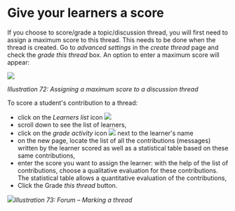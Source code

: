 # Give your learners a score

If you choose to score/grade a topic/discussion thread, you will first need to assign a maximum score to this thread. This needs to be done when the thread is created. Go to _advanced settings_ in the _create thread_ page and check the _grade this thread_ box. An option to enter a maximum score will appear:

![](../../.gitbook/assets/graphics14.png)

_Illustration 72: Assigning a maximum score to a discussion thread_

To score a student's contribution to a thread:

* click on the _Learners list_ icon ![](../../.gitbook/assets/graphics167.png)
* scroll down to see the list of learners,
* click on the _grade activity_ icon ![](../../.gitbook/assets/graphics15.gif) next to the learner's name
* on the new page, locate the list of all the contributions \(messages\) written by the learner scored as well as a statistical table based on these same contributions,
* enter the score you want to assign the learner: with the help of the list of contributions, choose a qualitative evaluation for these contributions. The statistical table allows a quantitative evaluation of the contributions,
* Click the Grade _this thread_ button.

![](../../.gitbook/assets/graphics6.png)_Illustration 73: Forum – Marking a thread_

